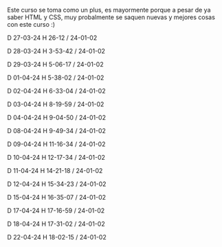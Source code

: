 Este curso se toma como un plus, es mayormente porque a pesar de ya saber HTML y CSS, muy probalmente se saquen nuevas y mejores cosas con este curso :)

D 27-03-24 H 26-12 / 24-01-02

D 28-03-24 H 3-53-42 / 24-01-02

D 29-03-24 H 5-06-17 / 24-01-02

D 01-04-24 H 5-38-02 / 24-01-02

D 02-04-24 H 6-33-04 / 24-01-02

D 03-04-24 H 8-19-59 / 24-01-02

D 04-04-24 H 9-04-50 / 24-01-02

D 08-04-24 H 9-49-34 / 24-01-02

D 09-04-24 H 11-16-34 / 24-01-02

D 10-04-24 H 12-17-34 / 24-01-02

D 11-04-24 H 14-21-18 / 24-01-02

D 12-04-24 H 15-34-23 / 24-01-02

D 15-04-24 H 16-35-07 / 24-01-02

D 17-04-24 H 17-16-59 / 24-01-02

D 18-04-24 H 17-31-02 / 24-01-02

D 22-04-24 H 18-02-15 / 24-01-02
